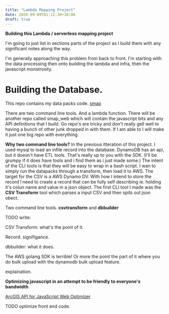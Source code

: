 ```yaml
---
title: "Lambda Mapping Project"
date: 2020-09-09T01:11:30+10:00
draft: true
---
```


**Building this Lambda / serverless mapping project**

I'm going to just list in sections parts of the project as I build them with any significant notes along the way.

I'm generally approaching this problem from back to front. I'm starting with the data processing then onto building the lambda and infra, then the javascript monstrosity. 

# Building the Database.

This repo contains my data packs code. [smap](https://github.com/gabesargeant/smap)

There are two command line tools. And a lambda function.
There will be another repo called smap_web which will contain the javascript bits and any API definitions that I build. Go repo's are tricky and don't really gell well to having a bunch of other junk dropped in with them. If I am able to I will make it just one big repo with everything.

**Why two command line tools?**
In the previous itteration of this project. I used mysql to load an infile record into the database. DynamoDB has an api, but it doesn't have ETL tools. That's really up to you with the SDK. (I'll be grumpy if it does have tools and i find them as i just made some.)
The intent of the CLI tools is that they will be easy to wrap in a bash script. I wan to simply run the datapacks through a transform, then load it to AWS.
The target for the CSV is a AWS Dynamo DV. With how I intend to store the record I need to create a record that can be fully self describing ie. holding it's colun name and value in a json object. The first CLI tool I made was the **CSV Transform** tool which parses a input CSV and then spits out json obect.

Two command line tools.
**csvtransform** and
**dbbuilder**

TODO write:

CSV Transform: what's the point of it. 

Record. signifigance. 

dbbuilder: what it does. 



The AWS golang SDK is terrible! Or more the point the part of it where you do bulk upload with the dynamodb bulk upload feature.

explaination.



**Optimizing javascript in an attempt to be friendly to everyone's bandwidth**

[ArcGIS API for JavaScript Web Optimizer](https://developers.arcgis.com/javascript/3/jshelp/inside_web_optimizer.html)

TODO optimize front end code. 


